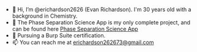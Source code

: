 - 👋 Hi, I’m @erichardson2626 (Evan Richardson). I'm 30 years old with a background in Chemistry.
- 📲 The Phase Separation Science App is my only complete project, and can be found here [Phase Separation Science App](https://apps.apple.com/us/app/pssi/id6499057790)
- 🌱 Pursuing a Burp Suite certification.
- 📫 You can reach me at erichardson262673@gmail.com

<!---
erichardson2626/erichardson2626 is a ✨ special ✨ repository because its `README.md` (this file) appears on your GitHub profile.
You can click the Preview link to take a look at your changes.
--->
